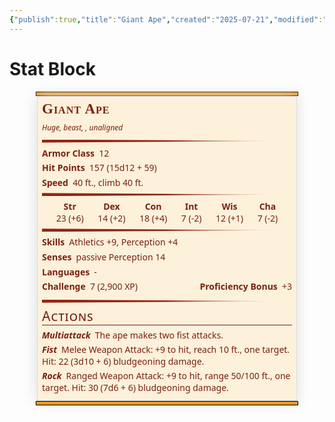 ```yaml
---
{"publish":true,"title":"Giant Ape","created":"2025-07-21","modified":"2025-07-21T17:03:14.771+02:00","published":"2025-07-21","cssclasses":""}
---
```


# Stat Block
<div class="statblock-plugin-parent"><div class="block-language-statblock statblock-plugin-container"><div class="container svelte-1unaafm"><div class="giant-ape basic-5e-layout svelte-1unaafm obsidian-statblock-plugin statblock"><div class="bar svelte-zyyfbl"></div> <div class="statblock-content-container" style="--statblock-column-width: 400px;"><div class="statblock-content svelte-420xq"><div class="column"><div class="statblock-item-container inline-container statblock-item-inline"><div class="statblock-inline-item group-container"><div class="statblock-item-container group-container "><div class="statblock-item-container inline-container "><div class="statblock-item-container inline-container statblock-item-inline"><div class="statblock-inline-item heading-container"><div class="statblock-item-container heading-container "><div class="flex-container svelte-14k5qsm"><h1 class="heading statblock-heading name svelte-14k5qsm"><div class="statblock-rendered-text-content inline svelte-1lnliuc">Giant Ape</div> </h1></div></div></div><div class="statblock-inline-item inline-container"><div class="statblock-item-container inline-container "><div class="statblock-item-container inline-container statblock-item-inline"></div></div></div></div></div><div class="statblock-item-container subheading-container "><div class="subheading svelte-1fyuyh"><div class="statblock-rendered-text-content inline svelte-1lnliuc">Huge, beast, , unaligned</div></div></div></div></div><div class="statblock-inline-item image-container"></div></div><div class="statblock-item-container rule-container"><div class="tapered-rule svelte-k72li0"></div></div><div class="statblock-item-container property-container "><div class="line ac svelte-1rketb6"><span class="property-name svelte-1rketb6">Armor Class</span> <div class="statblock-markdown svelte-1c3hzq4"><p dir="auto">12</p></div></div></div><div class="statblock-item-container property-container "><div class="line hp svelte-1rketb6"><span class="property-name svelte-1rketb6">Hit Points</span> <div class="statblock-markdown svelte-1c3hzq4"><p dir="auto">157 (15d12 + 59)</p></div></div></div><div class="statblock-item-container property-container "><div class="line speed svelte-1rketb6"><span class="property-name svelte-1rketb6">Speed</span> <div class="statblock-markdown svelte-1c3hzq4"><p dir="auto">40 ft., climb 40 ft.</p></div></div></div><div class="statblock-item-container rule-container"><div class="tapered-rule svelte-k72li0"></div></div><div class="statblock-item-container table-container "><div class="statblock-table stats svelte-1jjvt5k"><div class="table-item svelte-1jjvt5k"><span class="statblock-table-header svelte-1jjvt5k">Str</span> <span><div class="statblock-markdown svelte-1c3hzq4"><p dir="auto">23</p></div> <span class="calculated-modifier svelte-1jjvt5k">(+6)</span></span> </div><div class="table-item svelte-1jjvt5k"><span class="statblock-table-header svelte-1jjvt5k">Dex</span> <span><div class="statblock-markdown svelte-1c3hzq4"><p dir="auto">14</p></div> <span class="calculated-modifier svelte-1jjvt5k">(+2)</span></span> </div><div class="table-item svelte-1jjvt5k"><span class="statblock-table-header svelte-1jjvt5k">Con</span> <span><div class="statblock-markdown svelte-1c3hzq4"><p dir="auto">18</p></div> <span class="calculated-modifier svelte-1jjvt5k">(+4)</span></span> </div><div class="table-item svelte-1jjvt5k"><span class="statblock-table-header svelte-1jjvt5k">Int</span> <span><div class="statblock-markdown svelte-1c3hzq4"><p dir="auto">7</p></div> <span class="calculated-modifier svelte-1jjvt5k">(-2)</span></span> </div><div class="table-item svelte-1jjvt5k"><span class="statblock-table-header svelte-1jjvt5k">Wis</span> <span><div class="statblock-markdown svelte-1c3hzq4"><p dir="auto">12</p></div> <span class="calculated-modifier svelte-1jjvt5k">(+1)</span></span> </div><div class="table-item svelte-1jjvt5k"><span class="statblock-table-header svelte-1jjvt5k">Cha</span> <span><div class="statblock-markdown svelte-1c3hzq4"><p dir="auto">7</p></div> <span class="calculated-modifier svelte-1jjvt5k">(-2)</span></span> </div></div></div><div class="statblock-item-container rule-container"><div class="tapered-rule svelte-k72li0"></div></div><div class="statblock-item-container saves-container "><div class="info"><div class="line skills skillsaves svelte-1vwmbsx"><span class="property-name svelte-1vwmbsx">Skills</span> <div class="property-text svelte-1vwmbsx"><div class="save-entry save-athletics-entry svelte-1vwmbsx"><div class="save-name svelte-1vwmbsx"><div class="statblock-markdown svelte-1c3hzq4"><p dir="auto">Athletics</p></div></div> <div class="save-value svelte-1vwmbsx"><div class="statblock-markdown svelte-1c3hzq4"><p dir="auto">+9</p></div></div> </div><div class="save-entry save-perception-entry svelte-1vwmbsx"><div class="save-name svelte-1vwmbsx"><div class="statblock-markdown svelte-1c3hzq4"><p dir="auto">Perception</p></div></div> <div class="save-value svelte-1vwmbsx"><div class="statblock-markdown svelte-1c3hzq4"><p dir="auto">+4</p></div></div> </div></div></div></div></div><div class="statblock-item-container property-container "><div class="line senses svelte-1rketb6"><span class="property-name svelte-1rketb6">Senses</span> <div class="statblock-markdown svelte-1c3hzq4"><p dir="auto">passive Perception 14</p></div></div></div><div class="statblock-item-container property-container "><div class="line languages svelte-1rketb6"><span class="property-name svelte-1rketb6">Languages</span> <div class="statblock-markdown svelte-1c3hzq4"><p dir="auto">-</p></div></div></div><div class="statblock-item-container inline-container statblock-item-inline"><div class="statblock-inline-item property-container"><div class="statblock-item-container property-container "><div class="line cr svelte-1rketb6"><span class="property-name svelte-1rketb6">Challenge</span> <div class="statblock-markdown svelte-1c3hzq4"><p dir="auto">7 (2,900 XP)</p></div></div></div></div><div class="statblock-inline-item property-container"><div class="statblock-item-container property-container "><div class="line cr svelte-1rketb6"><span class="property-name svelte-1rketb6">Proficiency Bonus</span> <div class="statblock-markdown svelte-1c3hzq4"><p dir="auto">+3</p></div></div></div></div></div><div class="statblock-item-container rule-container"><div class="tapered-rule svelte-k72li0"></div></div><div class="statblock-item-container traits-container "><div class="statblock-section-heading"><h3 class="section-header actions svelte-1ascaxr"><div class="statblock-rendered-text-content inline svelte-1lnliuc">Actions</div></h3></div><div class="statblock-item-container statblock-trait-prop"><div class="property multiattack actions trait svelte-1d2gp4n"><div class="property-name trait-name svelte-1d2gp4n"><div class="statblock-markdown svelte-1c3hzq4"><p dir="auto">Multiattack</p></div></div> <div class="statblock-markdown svelte-1c3hzq4"><p dir="auto">The ape makes two fist attacks.</p></div> </div></div></div><div class="statblock-item-container statblock-trait-prop"><div class="property fist actions trait svelte-1d2gp4n"><div class="property-name trait-name svelte-1d2gp4n"><div class="statblock-markdown svelte-1c3hzq4"><p dir="auto">Fist</p></div></div> <div class="statblock-markdown svelte-1c3hzq4"><p dir="auto">Melee Weapon Attack: +9 to hit, reach 10 ft., one target. Hit: 22 (3d10 + 6) bludgeoning damage.</p></div> </div></div><div class="statblock-item-container statblock-trait-prop"><div class="property rock actions trait svelte-1d2gp4n"><div class="property-name trait-name svelte-1d2gp4n"><div class="statblock-markdown svelte-1c3hzq4"><p dir="auto">Rock</p></div></div> <div class="statblock-markdown svelte-1c3hzq4"><p dir="auto">Ranged Weapon Attack: +9 to hit, range 50/100 ft., one target. Hit: 30 (7d6 + 6) bludgeoning damage.</p></div> </div></div></div></div></div> <div class="bar svelte-zyyfbl"></div></div> <div class="icons svelte-1unaafm"></div></div></div></div>




<style>:root{--statblock-primary-color:rgb(122, 32, 13);--statblock-rule-color:rgb(146, 38, 16);--statblock-background-color:rgb(253, 241, 220);--statblock-bar-color:rgb(230, 154, 40);--statblock-bar-border-size:1px;--statblock-bar-border-color:black;--statblock-image-width:75px;--statblock-image-height:75px;--statblock-image-border-size:2px;--statblock-image-border-color:var(--statblock-primary-color);--statblock-border-size:1px;--statblock-border-color:rgb(221, 221, 221);--statblock-box-shadow-color:rgb(221, 221, 221);--statblock-box-shadow-x-offset:0;--statblock-box-shadow-y-offset:0;--statblock-box-shadow-blur:1.5em;--statblock-font-color:var(--statblock-primary-color);--statblock-font-weight:700;--statblock-content-font:"Noto Sans","Myriad Pro",Calibri,Helvetica,Arial,sans-serif;--statblock-content-font-size:14px;--statblock-heading-font:"Libre Baskerville","Lora","Calisto MT","Bookman Old Style",Bookman,"Goudy Old Style",Garamond,"Hoefler Text","Bitstream Charter",Georgia,serif;--statblock-heading-font-color:var(--statblock-font-color);--statblock-heading-font-size:23px;--statblock-heading-font-variant:small-caps;--statblock-heading-font-weight:var(--statblock-font-weight);--statblock-heading-line-height:inherit;--statblock-property-line-height:1.4;--statblock-property-font-color:var(--statblock-font-color);--statblock-property-name-font-color:var(--statblock-font-color);--statblock-property-name-font-weight:bold;--statblock-section-heading-border-size:1px;--statblock-section-heading-border-color:var(--statblock-primary-color);--statblock-section-heading-font-color:var(--statblock-font-color);--statblock-section-heading-font-size:21px;--statblock-section-heading-font-variant:small-caps;--statblock-section-heading-font-weight:normal;--statblock-saves-line-height:1.4;--statblock-spells-font-style:italic;--statblock-subheading-font-size:12px;--statblock-subheading-font-style:italic;--statblock-subheading-font-weight:normal;--statblock-table-header-font-weight:bold;--statblock-traits-name-font-weight:bold;--statblock-traits-name-font-style:italic;--statblock-link-style:italic}.statblock-plugin-parent .statblock-detached{position:absolute;top:-9999px;width:auto}.statblock-plugin-parent .statblock-item-container{margin-bottom:.25rem}.statblock-plugin-parent .statblock-item-inline{display:flex;justify-content:space-between}.statblock-plugin-parent .statblock{--active-primary-color:var(--statblock-primary-color);--active-rule-color:var(--statblock-rule-color);--active-background-color:var(--statblock-background-color);--active-bar-color:var(--statblock-bar-color);--active-bar-border-size:var(--statblock-bar-border-size);--active-bar-border-color:var(--statblock-bar-border-color);--active-image-width:var(--statblock-image-width);--active-image-height:var(--statblock-image-height);--active-image-border-size:var(--statblock-image-border-size);--active-image-border-color:var(--statblock-image-border-color,--active-primary-color);--active-border-size:var(--statblock-border-size);--active-border-color:var(--statblock-border-color);--active-box-shadow-color:var(--statblock-box-shadow-color);--active-box-shadow-x-offset:var(--statblock-box-shadow-x-offset);--active-box-shadow-y-offset:var(--statblock-box-shadow-y-offset);--active-box-shadow-blur:var(--statblock-box-shadow-blur);--active-font-color:var(--statblock-font-color,--active-primary-color);--active-font-weight:var(--statblock-font-weight);--active-content-font:var(--statblock-content-font);--active-content-font-size:var(--statblock-content-font-size);--active-heading-font:var(--statblock-heading-font);--active-heading-font-color:var(--statblock-heading-font-color);--active-heading-font-size:var(--statblock-heading-font-size);--active-heading-font-variant:var(--statblock-heading-font-variant);--active-heading-font-weight:var(--statblock-heading-font-weight);--active-heading-line-height:var(--statblock-heading-line-height);--active-property-line-height:var(--statblock-property-line-height);--active-property-font:var(--statblock-property-font);--active-property-font-color:var(--statblock-property-font-color);--active-property-font-variant:var(--statblock-property-font-variant);--active-property-font-size:var(--statblock-property-font-size);--active-property-font-weight:var(--statblock-property-font-weight);--active-property-name-font:var(--statblock-property-name-font);--active-property-name-font-color:var(--statblock-property-name-font-color);--active-property-name-font-variant:var(--statblock-property-name-font-variant);--active-property-name-font-size:var(--statblock-property-name-font-size);--active-property-name-font-weight:var(--statblock-property-name-font-weight);--active-section-heading-border-size:var(--statblock-section-heading-border-size);--active-section-heading-border-color:var(--statblock-section-heading-border-color);--active-section-heading-font:var(--statblock-section-heading-font);--active-section-heading-font-color:var(--statblock-section-heading-font-color);--active-section-heading-font-size:var(--statblock-section-heading-font-size);--active-section-heading-font-variant:var(--statblock-section-heading-font-variant);--active-section-heading-font-weight:var(--statblock-section-heading-font-weight);--active-saves-line-height:var(--statblock-saves-line-height);--active-spells-font-style:var(--statblock-spells-font-style);--active-subheading-font:var(--statblock-subheading-font);--active-subheading-font-color:var(--statblock-subheading-font-color);--active-subheading-font-size:var(--statblock-subheading-font-size);--active-subheading-font-style:var(--statblock-subheading-font-style);--active-subheading-font-weight:var(--statblock-subheading-font-weight);--active-table-header-font-weight:var(--statblock-table-header-font-weight);--active-traits-font:var(--statblock-traits-font);--active-traits-font-color:var(--statblock-traits-font-color);--active-traits-font-size:var(--statblock-traits-font-size);--active-traits-font-weight:var(--statblock-traits-font-weight);--active-traits-font-style:var(--statblock-traits-font-style);--active-traits-name-font:var(--statblock-traits-name-font);--active-traits-name-font-color:var(--statblock-traits-name-font-color);--active-traits-name-font-size:var(--statblock-traits-name-font-size);--active-traits-name-font-weight:var(--statblock-traits-name-font-weight);--active-traits-name-font-style:var(--statblock-traits-name-font-style);--active-link-style:var(--statblock-link-style)}.statblock-plugin-parent .statblock a{font-style:var(--statblock-link-style)}.statblock-plugin-parent .container{display:flex;position:relative;width:100%;margin:.25rem 0}.statblock-plugin-parent .statblock{margin:0 auto;position:relative}.statblock-plugin-parent .icons{position:absolute;left:var(--size-2-2)}.statblock-plugin-parent .bar{height:5px;background:var(--active-bar-color);border:var(--active-bar-border-size) solid var(--active-bar-border-color);z-index:1;width:auto}.statblock-plugin-parent details>summary{outline:0;display:block!important;list-style:none!important;list-style-type:none!important;min-height:1rem;border-top-left-radius:.1rem;border-top-right-radius:.1rem;cursor:pointer;position:relative;margin-bottom:1rem}.statblock-plugin-parent details>summary::-webkit-details-marker,.statblock-plugin-parent details>summary::marker{display:none!important}.statblock-plugin-parent details>summary>.collapser{position:absolute;top:50%;right:8px;transform:translateY(-50%);content:""}.statblock-plugin-parent details>summary>.collapser>.handle{transform:rotate(0);transition:transform .25s;background-color:currentColor;-webkit-mask-repeat:no-repeat;mask-repeat:no-repeat;-webkit-mask-size:contain;mask-size:contain;-webkit-mask-image:url("data:image/svg+xml;charset=utf-8,<svg xmlns='http://www.w3.org/2000/svg' viewBox='0 0 24 24'><path d='M8.59 16.58L13.17 12 8.59 7.41 10 6l6 6-6 6-1.41-1.42z'/></svg>");mask-image:url("data:image/svg+xml;charset=utf-8,<svg xmlns='http://www.w3.org/2000/svg' viewBox='0 0 24 24'><path d='M8.59 16.58L13.17 12 8.59 7.41 10 6l6 6-6 6-1.41-1.42z'/></svg>");width:20px;height:20px}.statblock-plugin-parent details[open]>summary>.collapser>.handle{transform:rotate(90deg)}.statblock-plugin-parent .statblock-content{font-family:var(--active-content-font);font-size:var(--active-content-font-size);color:var(--active-font-color);background-color:var(--active-background-color);padding:.5em;border:var(--active-border-size) var(--active-border-color) solid;box-shadow:var(--active-box-shadow-x-offset) var(--active-box-shadow-y-offset) var(--active-box-shadow-blur) var(--active-box-shadow-color);margin-left:2px;margin-right:2px;display:flex;gap:1rem}.statblock-plugin-parent .statblock-content>.column{width:var(--statblock-column-width)}@media screen and (max-width:800px){.statblock-plugin-parent .statblock-content>.column{width:75vw}}.statblock-plugin-parent .flex-container{display:flex;justify-content:space-between;align-items:center}.statblock-plugin-parent .heading{font-family:var(--active-heading-font);color:var(--active-heading-font-color);font-weight:var(--active-heading-font-weight);font-variant:var(--active-heading-font-variant);font-size:var(--active-heading-font-size);line-height:var(--active-heading-line-height);margin:0;letter-spacing:1px;display:flex;justify-content:space-between;align-items:center}.statblock-plugin-parent .image{width:var(--active-image-width);height:var(--active-image-height)}.statblock-plugin-parent .image.pointer{cursor:pointer}.statblock-plugin-parent img{object-fit:cover;width:100%;height:100%;border-radius:100%;border:var(--active-image-border-size) solid var(--active-image-border-color);object-position:center}.statblock-plugin-parent .statblock-markdown{display:inline}.statblock-plugin-parent .statblock-markdown p{display:inline;color:var(--active-font-color)}.statblock-plugin-parent .statblock-markdown p~p{display:inline-block;color:var(--active-font-color)}.statblock-plugin-parent .line{line-height:var(--active-property-line-height);display:block;font-family:var(--active-property-font);color:var(--active-property-font-color);font-variant:var(--active-property-font-variant);font-size:var(--active-property-font-size);font-weight:var(--active-property-font-weight)}.statblock-plugin-parent .property-name{margin:0;margin-right:.25em;display:inline;font-family:var(--active-property-name-font);color:var(--active-property-name-font-color);font-variant:var(--active-property-name-font-variant);font-size:var(--active-property-name-font-size);font-weight:var(--active-property-name-font-weight)}.statblock-plugin-parent .tapered-rule{width:auto;margin:.5em 0;height:5px;background:-webkit-linear-gradient(0deg,var(--active-rule-color) 0,var(--active-rule-color) 50%,var(--active-background-color) 95%,var(--active-background-color) 100%);clip-path:polygon(0 0,0 100%,95% 50%);-webkit-clip-path:polygon(0 0,0 100%,95% 50%)}.statblock-plugin-parent .line{line-height:var(--active-saves-line-height);display:block;color:var(--active-font-color)}.statblock-plugin-parent .property-name{color:var(--active-property-name-font-color);margin:0;margin-right:.25em;display:inline;font-weight:700}.statblock-plugin-parent .property-text{display:inline;margin:0}.statblock-plugin-parent .save-entry,.statblock-plugin-parent .save-name,.statblock-plugin-parent .save-value{display:inline}.statblock-plugin-parent .save-entry:not(:last-child) .save-value::after{content:", "}.statblock-plugin-parent .section-header{border-bottom:var(--active-section-heading-border-size) solid var(--active-section-heading-border-color);color:var(--active-section-heading-font-color);font-size:var(--active-section-heading-font-size);font-variant:var(--active-section-heading-font-variant);font-weight:var(--active-section-heading-font-weight);font-family:var(--active-section-heading-font);letter-spacing:1px;margin:0;margin-bottom:.3em;break-inside:avoid-column;break-after:avoid-column}.statblock-plugin-parent .section-header .inline{display:inline}.statblock-plugin-parent ul.spell-item{margin:0}.statblock-plugin-parent ul.spell-item.first{margin-top:revert}.statblock-plugin-parent ul.spell-item.last{margin-bottom:revert}.statblock-plugin-parent .spells{font-style:italic}.statblock-plugin-parent .subheading{font-weight:var(--active-subheading-font-weight);font-style:var(--active-subheading-font-style);font-size:var(--active-subheading-font-size);font-family:var(--active-subheading-font-family);color:var(--active-subheading-font-color);margin:0}.statblock-plugin-parent .statblock-table-header{font-weight:var(--active-table-header-font-weight)}.statblock-plugin-parent .statblock-table{display:flex;justify-content:space-evenly;align-items:center;flex-wrap:wrap}.statblock-plugin-parent .table-item{display:flex;justify-content:center;align-items:center;flex-flow:column nowrap}.statblock-plugin-parent .inline{display:inline}.statblock-plugin-parent .trait{font-family:var(--active-traits-font);color:var(--active-traits-font-color);font-size:var(--active-traits-font-size);font-weight:var(--active-traits-font-weight);font-style:var(--active-traits-font-style)}.statblock-plugin-parent .trait-name{font-family:var(--active-traits-name-font);color:var(--active-traits-name-font-color);font-size:var(--active-traits-name-font-size);font-weight:var(--active-traits-name-font-weight);font-style:var(--active-traits-name-font-style)}.statblock-plugin-parent .property-name{margin:0;margin-right:.25em;display:inline}.statblock-plugin-parent .statblock-nested-traits{margin-left:1rem}.property-name.trait-name p{font-style:var(--active-traits-name-font-style,italic)}</style>

